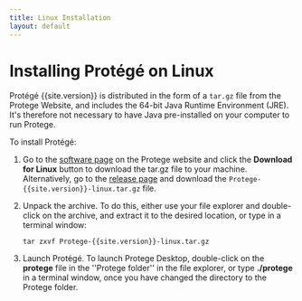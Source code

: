 ```yaml
---
title: Linux Installation
layout: default
---
```


# Installing Protégé on Linux

Protégé {{site.version}} is distributed in the form of a ```tar.gz``` file from the Protege Website, and includes the 64-bit Java Runtime Environment (JRE). It's therefore not necessary to have Java pre-installed on your computer to run Protege.

To install Protégé:

1. Go to the [software page](http://protege.stanford.edu/software.php#desktop-protege) on the Protege website and click the **Download for Linux** button to download the tar.gz file to your machine. Alternatively, go to the [release page](https://github.com/protegeproject/protege-distribution/releases/tag/protege-{{site.version}}) and download the ```Protege-{{site.version}}-linux.tar.gz``` file.
2. Unpack the archive. To do this, either use your file explorer and double-click on the archive, and extract it to the desired location, or type in a terminal window:

     ```
     tar zxvf Protege-{{site.version}}-linux.tar.gz
     ```
3. Launch Protégé.  To launch Protege Desktop, double-click on the **protege** file in the ''Protege folder'' in the file explorer, or type **./protege** in a terminal window, once you have changed the directory to the Protege folder.
